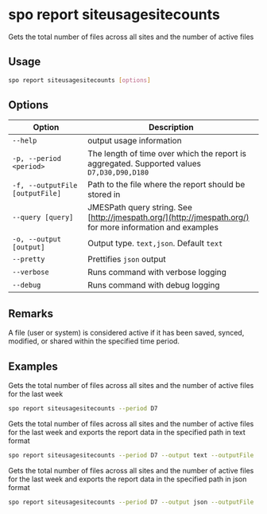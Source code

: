 # spo report siteusagesitecounts

Gets the total number of files across all sites and the number of active files

## Usage

```sh
spo report siteusagesitecounts [options]
```

## Options

Option|Description
------|-----------
`--help`|output usage information
`-p, --period <period>`|The length of time over which the report is aggregated. Supported values `D7,D30,D90,D180`
`-f, --outputFile [outputFile]`|Path to the file where the report should be stored in
`--query [query]`|JMESPath query string. See [http://jmespath.org/](http://jmespath.org/) for more information and examples
`-o, --output [output]`|Output type. `text,json`. Default `text`
`--pretty`|Prettifies `json` output
`--verbose`|Runs command with verbose logging
`--debug`|Runs command with debug logging

## Remarks

A file (user or system) is considered active if it has been saved, synced, modified, or shared within the specified time period.

## Examples

Gets the total number of files across all sites and the number of active files for the last week

```sh
spo report siteusagesitecounts --period D7
```

Gets the total number of files across all sites and the number of active files for the last week and exports the report data in the specified path in text format

```sh
spo report siteusagesitecounts --period D7 --output text --outputFile 'siteusagesitecounts.txt'
```

Gets the total number of files across all sites and the number of active files for the last week and exports the report data in the specified path in json format

```sh
spo report siteusagesitecounts --period D7 --output json --outputFile 'siteusagesitecounts.json'
```
